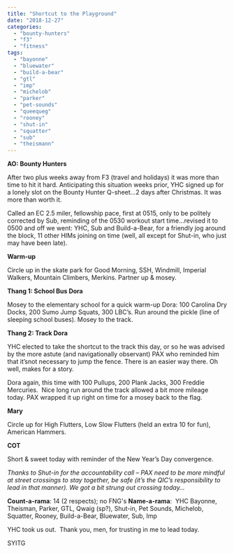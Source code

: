 ```yaml
---
title: "Shortcut to the Playground"
date: "2018-12-27"
categories: 
  - "bounty-hunters"
  - "f3"
  - "fitness"
tags: 
  - "bayonne"
  - "bluewater"
  - "build-a-bear"
  - "gtl"
  - "imp"
  - "michelob"
  - "parker"
  - "pet-sounds"
  - "queequeg"
  - "rooney"
  - "shut-in"
  - "squatter"
  - "sub"
  - "theismann"
---
```


**AO: Bounty Hunters**

After two plus weeks away from F3 (travel and holidays) it was more than time to hit it hard. Anticipating this situation weeks prior, YHC signed up for a lonely slot on the Bounty Hunter Q-sheet…2 days after Christmas. It was more than worth it.

Called an EC 2.5 miler, fellowship pace, first at 0515, only to be politely corrected by Sub, reminding of the 0530 workout start time…revised it to 0500 and off we went: YHC, Sub and Build-a-Bear, for a friendly jog around the block, 11 other HIMs joining on time (well, all except for Shut-in, who just may have been late).

**Warm-up**

Circle up in the skate park for Good Morning, SSH, Windmill, Imperial Walkers, Mountain Climbers, Merkins. Partner up & mosey.

**Thang 1: School Bus Dora**

Mosey to the elementary school for a quick warm-up Dora: 100 Carolina Dry Docks, 200 Sumo Jump Squats, 300 LBC’s. Run around the pickle (line of sleeping school buses). Mosey to the track.

**Thang 2: Track Dora**

YHC elected to take the shortcut to the track this day, or so he was advised by the more astute (and navigationally observant) PAX who reminded him that it’snot necessary to jump the fence. There is an easier way there. Oh well, makes for a story.

Dora again, this time with 100 Pullups, 200 Plank Jacks, 300 Freddie Mercuries.  Nice long run around the track allowed a bit more mileage today. PAX wrapped it up right on time for a mosey back to the flag.

**Mary**

Circle up for High Flutters, Low Slow Flutters (held an extra 10 for fun), American Hammers.

**COT**

Short & sweet today with reminder of the New Year’s Day convergence.

_Thanks to Shut-in for the accountability call – PAX need to be more mindful at street crossings to stay together, be safe (it’s the QIC’s responsibility to_ _lead in that manner). We got a bit strung out crossing today…_

**Count-a-rama**: 14 (2 respects); no FNG's **Name-a-rama**:  YHC Bayonne, Theisman, Parker, GTL, Qwaig (sp?), Shut-in, Pet Sounds, Michelob, Squatter, Rooney, Build-a-Bear, Bluewater, Sub, Imp

YHC took us out.  Thank you, men, for trusting in me to lead today.

SYITG
